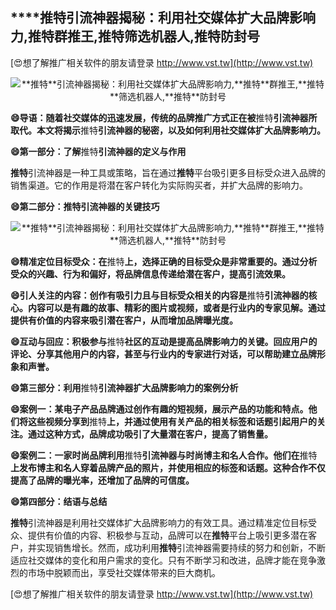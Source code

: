 ## ****推特**引流神器揭秘：利用社交媒体扩大品牌影响力,**推特**群推王,**推特**筛选机器人,**推特**防封号**

[😍想了解推广相关软件的朋友请登录 http://www.vst.tw](http://www.vst.tw)

 <center><img src="https://vst.tw/MP4/tuiguang/png/4.png" alt="**推特**引流神器揭秘：利用社交媒体扩大品牌影响力,**推特**群推王,**推特**筛选机器人,**推特**防封号"></center>

**😄导语：随着社交媒体的迅速发展，传统的品牌推广方式正在被**推特**引流神器所取代。本文将揭示**推特**引流神器的秘密，以及如何利用社交媒体扩大品牌影响力。**

**😄第一部分：了解**推特**引流神器的定义与作用**

**推特**引流神器是一种工具或策略，旨在通过**推特**平台吸引更多目标受众进入品牌的销售渠道。它的作用是将潜在客户转化为实际购买者，并扩大品牌的影响力。

**😄第二部分：**推特**引流神器的关键技巧**

 <center><img src="https://vst.tw/MP4/tuiguang/png/7.png" alt="**推特**引流神器揭秘：利用社交媒体扩大品牌影响力,**推特**群推王,**推特**筛选机器人,**推特**防封号"></center>

**😄精准定位目标受众：在**推特**上，选择正确的目标受众是非常重要的。通过分析受众的兴趣、行为和偏好，将品牌信息传递给潜在客户，提高引流效果。**

**😄引人关注的内容：创作有吸引力且与目标受众相关的内容是**推特**引流神器的核心。内容可以是有趣的故事、精彩的图片或视频，或者是行业内的专家见解。通过提供有价值的内容来吸引潜在客户，从而增加品牌曝光度。**

**😄互动与回应：积极参与**推特**社区的互动是提高品牌影响力的关键。回应用户的评论、分享其他用户的内容，甚至与行业内的专家进行对话，可以帮助建立品牌形象和声誉。**

**😄第三部分：利用**推特**引流神器扩大品牌影响力的案例分析**

**😄案例一：某电子产品品牌通过创作有趣的短视频，展示产品的功能和特点。他们将这些视频分享到**推特**上，并通过使用有关产品的相关标签和话题引起用户的关注。通过这种方式，品牌成功吸引了大量潜在客户，提高了销售量。**

**😄案例二：一家时尚品牌利用**推特**引流神器与时尚博主和名人合作。他们在**推特**上发布博主和名人穿着品牌产品的照片，并使用相应的标签和话题。这种合作不仅提高了品牌的曝光率，还增加了品牌的可信度。**

**😄第四部分：结语与总结**

**推特**引流神器是利用社交媒体扩大品牌影响力的有效工具。通过精准定位目标受众、提供有价值的内容、积极参与互动，品牌可以在**推特**平台上吸引更多潜在客户，并实现销售增长。然而，成功利用**推特**引流神器需要持续的努力和创新，不断适应社交媒体的变化和用户需求的变化。只有不断学习和改进，品牌才能在竞争激烈的市场中脱颖而出，享受社交媒体带来的巨大商机。

[😍想了解推广相关软件的朋友请登录 http://www.vst.tw](http://www.vst.tw)




